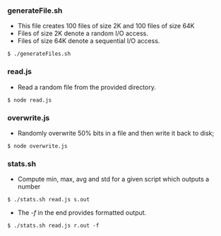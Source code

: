 ### generateFile.sh

- This file creates 100 files of size 2K and 100 files of size 64K
- Files of size 2K denote a random I/O access.
- Files of size 64K denote a sequential I/O access.

```shell
$ ./generateFiles.sh
```

### read.js

- Read a random file from the provided directory.

```shell
$ node read.js
```

### overwrite.js

- Randomly overwrite 50% bits in a file and then write it back to disk;

```shell
$ node overwrite.js
```

### stats.sh

- Compute min, max, avg and std for a given script which outputs a number

```shell
$ ./stats.sh read.js s.out
```

- The *-f* in the end provides formatted output.

```shell
$ ./stats.sh read.js r.out -f
```

